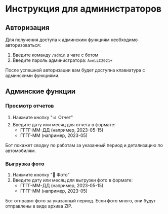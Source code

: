 # Инструкция для администраторов

## Авторизация

Для получения доступа к админским функциям необходимо авторизоваться:

1. Введите команду `/admin` в чате с ботом
2. Введите пароль администратора: `AveLLC2021+`

После успешной авторизации вам будет доступна клавиатура с админскими функциями.

## Админские функции

### Просмотр отчетов

1. Нажмите кнопку "📊 Отчет"
2. Введите дату или месяц для отчета в формате:
   - ГГГГ-ММ-ДД (например, 2023-05-15)
   - ГГГГ-ММ (например, 2023-05)

Бот покажет сводку по работам за указанный период и детализацию по автомобилям.

### Выгрузка фото

1. Нажмите кнопку "📸 Фото"
2. Введите дату или месяц для выгрузки фото в формате:
   - ГГГГ-ММ-ДД (например, 2023-05-15)
   - ГГГГ-ММ (например, 2023-05)

Бот отправит фото за указанный период. Если фото много, они будут отправлены в виде архива ZIP.
